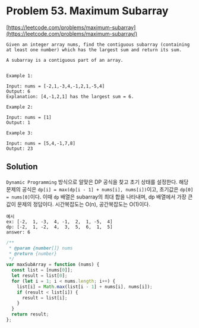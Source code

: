 # Problem 53. Maximum Subarray

[https://leetcode.com/problems/maximum-subarray](https://leetcode.com/problems/maximum-subarray/)

```
Given an integer array nums, find the contiguous subarray (containing at least one number) which has the largest sum and return its sum.

A subarray is a contiguous part of an array.


Example 1:

Input: nums = [-2,1,-3,4,-1,2,1,-5,4]
Output: 6
Explanation: [4,-1,2,1] has the largest sum = 6.

Example 2:

Input: nums = [1]
Output: 1

Example 3:

Input: nums = [5,4,-1,7,8]
Output: 23
```

## Solution

`Dynamic Programming` 방식으로 알맞은 DP 공식을 찾고 초기 상태를 설정한다. 해당 문제의 공식은 `dp[i] = max(dp[i - 1] + nums[i], nums[i])`이고, 초기값은 `dp[0] = nums[0]`이다. 이때 `dp` 배열은 subarray의 최대 합을 나타내며, dp 배열에서 가장 큰 값이 문제의 정답이다. 시간복잡도는 O(n), 공간복잡도는 O(1)이다.

```
예시
ex: [-2,  1, -3,  4, -1,  2,  1, -5,  4]
dp: [-2,  1, -2,  4,  3,  5,  6,  1,  5]
answer: 6
```

```js
/**
 * @param {number[]} nums
 * @return {number}
 */
var maxSubArray = function (nums) {
  const list = [nums[0]];
  let result = list[0];
  for (let i = 1; i < nums.length; i++) {
    list[i] = Math.max(list[i - 1] + nums[i], nums[i]);
    if (result < list[i]) {
      result = list[i];
    }
  }
  return result;
};
```
